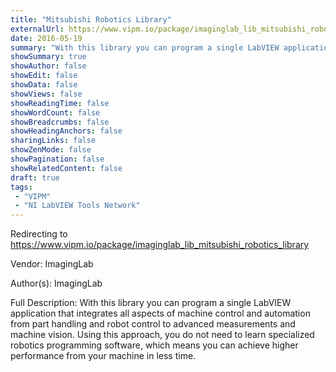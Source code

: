 ```yaml
---
title: "Mitsubishi Robotics Library"
externalUrl: https://www.vipm.io/package/imaginglab_lib_mitsubishi_robotics_library
date: 2016-05-19
summary: "With this library you can program a single LabVIEW application that integrates all aspects of machine control and automation from part handling and robot control to advanced measurements and machine vision."
showSummary: true
showAuthor: false
showEdit: false
showData: false
showViews: false
showReadingTime: false
showWordCount: false
showBreadcrumbs: false
showHeadingAnchors: false
sharingLinks: false
showZenMode: false
showPagination: false
showRelatedContent: false
draft: true
tags:
 - "VIPM"
 - "NI LabVIEW Tools Network"
---
```


Redirecting to https://www.vipm.io/package/imaginglab_lib_mitsubishi_robotics_library

Vendor: ImagingLab

Author(s): ImagingLab
 
Full Description:
With this library you can program a single LabVIEW application that integrates all aspects of machine control and automation from part handling and robot control to advanced measurements and machine vision. Using this approach, you do not need to learn specialized robotics programming software, which means you can achieve higher performance from your machine in less time.